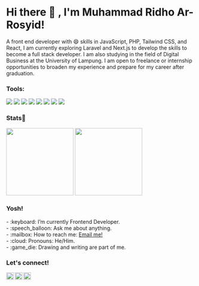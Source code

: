 

# <strong>Hi there :wave: , I'm Muhammad Ridho Ar-Rosyid!</strong>
A front end developer with 😄 skills in JavaScript, PHP, Tailwind CSS, and React, I am currently exploring Laravel and Next.js to develop the skills to become a full stack developer. I am also studying in the field of Digital Business at the University of Lampung. I am open to freelance or internship opportunities to broaden my experience and prepare for my career after graduation.
### <strong>Tools:</strong>
<p>
    <img src="https://img.shields.io/badge/Text%20Editor-Visual%20Studio%20Code-blue?&logo=visual%20studio%20code&logoColor=blue"/>
    <img src="https://img.shields.io/badge/Language-Javascript-yellow?logo=javascript" />
    <img src="https://img.shields.io/badge/Language-PHP-777BB4?logo=php" />
    <img src="https://img.shields.io/badge/css_framework-TailwindCSS-%2306B6D4?logo=tailwindcss" />
    <img src="https://img.shields.io/badge/css_framework-Bootstrap-%237952B3?logo=bootstrap" />
    <img src="https://img.shields.io/badge/framework-React-%2361DAFB?logo=react" />
    <img src="https://img.shields.io/badge/framework-Next.Js-%23000000?logo=nextdotjs" />
    <img src="https://img.shields.io/badge/framework-Laravel-%23FF2D20?logo=Laravel" />
</p>

### <strong>Stats💪</strong>
<p>
     <img height="180em" src="https://github-readme-stats-eight-theta.vercel.app/api?username=ridhoarrosyid&show_icons=true&theme=dark&include_all_commits=true&count_private=true"/>
  <img height="180em" src="https://github-readme-stats-eight-theta.vercel.app/api/top-langs/?username=ridhoarrosyid&layout=compact&langs_count=8&theme=dark"/>
</p>

### <strong>Yosh!</strong>
<p>
    - :keyboard: I’m currently Frontend Developer. </br>
    - :speech_balloon: Ask me about anything.</br>
    - :mailbox: How to reach me: <a href="mailto:muhammadridhoarrosyid@gmail.com">Email me!</a>  </br>
    - :cloud: Pronouns: He/Him. </br>
    - :game_die: Drawing and writing are part of me. </br>
<p>
 
### <strong>Let's connect!</strong>
<a href="https://twitter.com/ridho_arowwing">
  <img align="left" alt="Goo's Twitter" width="20px" src="https://simpleicons.now.sh/twitter/495f7e" />
</a>
<a href="https://www.instagram.com/ridhoo_arrosyid/?hl=en">
  <img align="left" alt="Goo's Instagram" width="20px" src="https://simpleicons.now.sh/instagram/495f7e" />
</a>
<a href="https://www.linkedin.com/in/muhammad-ridho-ar-rosyid/">
  <img align="left" alt="Goo's Blog" width="20px" src="https://simpleicons.now.sh/linkedin/495f7e" />
</a>
